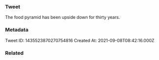 ### Tweet
The food pyramid has been upside down for thirty years.

### Metadata
Tweet ID: 1435523870270754816
Created At: 2021-09-08T08:42:16.000Z

### Related

